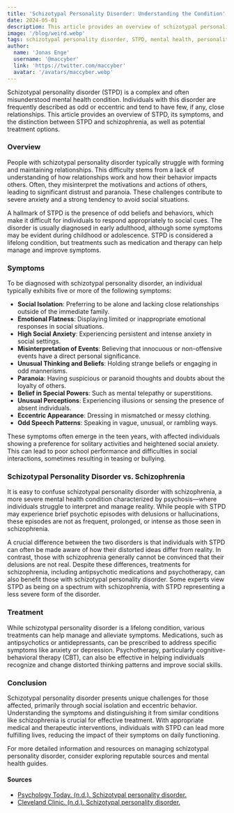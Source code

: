 ```yaml
---
title: 'Schizotypal Personality Disorder: Understanding the Condition'
date: 2024-05-01
description: This article provides an overview of schizotypal personality disorder, detailing its symptoms, differences from schizophrenia, and available treatments to help manage the condition.
image: '/blog/weird.webp'
tags: schizotypal personality disorder, STPD, mental health, personality disorders, schizophrenia, symptoms, treatment, social anxiety, odd behavior, eccentricity, psychotherapy, antipsychotic medication, cognitive-behavioral therapy, mental health diagnosis
author:
  name: 'Jonas Enge'
  username: '@maccyber'
  link: 'https://twitter.com/maccyber'
  avatar: '/avatars/maccyber.webp'
---
```


Schizotypal personality disorder (STPD) is a complex and often misunderstood mental health condition. Individuals with this disorder are frequently described as odd or eccentric and tend to have few, if any, close relationships. This article provides an overview of STPD, its symptoms, and the distinction between STPD and schizophrenia, as well as potential treatment options.

### Overview

People with schizotypal personality disorder typically struggle with forming and maintaining relationships. This difficulty stems from a lack of understanding of how relationships work and how their behavior impacts others. Often, they misinterpret the motivations and actions of others, leading to significant distrust and paranoia. These challenges contribute to severe anxiety and a strong tendency to avoid social situations.

A hallmark of STPD is the presence of odd beliefs and behaviors, which make it difficult for individuals to respond appropriately to social cues. The disorder is usually diagnosed in early adulthood, although some symptoms may be evident during childhood or adolescence. STPD is considered a lifelong condition, but treatments such as medication and therapy can help manage and improve symptoms.

### Symptoms

To be diagnosed with schizotypal personality disorder, an individual typically exhibits five or more of the following symptoms:

- **Social Isolation**: Preferring to be alone and lacking close relationships outside of the immediate family.
- **Emotional Flatness**: Displaying limited or inappropriate emotional responses in social situations.
- **High Social Anxiety**: Experiencing persistent and intense anxiety in social settings.
- **Misinterpretation of Events**: Believing that innocuous or non-offensive events have a direct personal significance.
- **Unusual Thinking and Beliefs**: Holding strange beliefs or engaging in odd mannerisms.
- **Paranoia**: Having suspicious or paranoid thoughts and doubts about the loyalty of others.
- **Belief in Special Powers**: Such as mental telepathy or superstitions.
- **Unusual Perceptions**: Experiencing illusions or sensing the presence of absent individuals.
- **Eccentric Appearance**: Dressing in mismatched or messy clothing.
- **Odd Speech Patterns**: Speaking in vague, unusual, or rambling ways.

These symptoms often emerge in the teen years, with affected individuals showing a preference for solitary activities and heightened social anxiety. This can lead to poor school performance and difficulties in social interactions, sometimes resulting in teasing or bullying.

### Schizotypal Personality Disorder vs. Schizophrenia

It is easy to confuse schizotypal personality disorder with schizophrenia, a more severe mental health condition characterized by psychosis—where individuals struggle to interpret and manage reality. While people with STPD may experience brief psychotic episodes with delusions or hallucinations, these episodes are not as frequent, prolonged, or intense as those seen in schizophrenia.

A crucial difference between the two disorders is that individuals with STPD can often be made aware of how their distorted ideas differ from reality. In contrast, those with schizophrenia generally cannot be convinced that their delusions are not real. Despite these differences, treatments for schizophrenia, including antipsychotic medications and psychotherapy, can also benefit those with schizotypal personality disorder. Some experts view STPD as being on a spectrum with schizophrenia, with STPD representing a less severe form of the disorder.

### Treatment

While schizotypal personality disorder is a lifelong condition, various treatments can help manage and alleviate symptoms. Medications, such as antipsychotics or antidepressants, can be prescribed to address specific symptoms like anxiety or depression. Psychotherapy, particularly cognitive-behavioral therapy (CBT), can also be effective in helping individuals recognize and change distorted thinking patterns and improve social skills.

### Conclusion

Schizotypal personality disorder presents unique challenges for those affected, primarily through social isolation and eccentric behavior. Understanding the symptoms and distinguishing it from similar conditions like schizophrenia is crucial for effective treatment. With appropriate medical and therapeutic interventions, individuals with STPD can lead more fulfilling lives, reducing the impact of their symptoms on daily functioning.

For more detailed information and resources on managing schizotypal personality disorder, consider exploring reputable sources and mental health guides.

#### **Sources**

- [Psychology Today. (n.d.). Schizotypal personality disorder.](https://www.psychologytoday.com/gb/conditions/schizotypal-personality-disorder)
- [Cleveland Clinic. (n.d.). Schizotypal personality disorder.](https://my.clevelandclinic.org/health/diseases/23061-schizotypal-personality-disorder)
